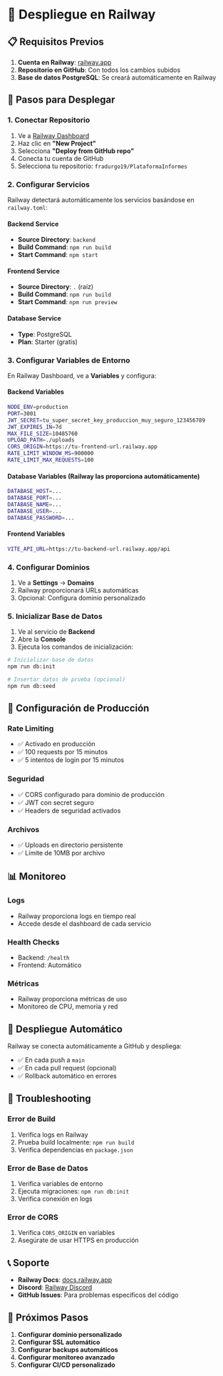 # 🚂 Despliegue en Railway

## 📋 Requisitos Previos

1. **Cuenta en Railway**: [railway.app](https://railway.app)
2. **Repositorio en GitHub**: Con todos los cambios subidos
3. **Base de datos PostgreSQL**: Se creará automáticamente en Railway

## 🚀 Pasos para Desplegar

### 1. **Conectar Repositorio**

1. Ve a [Railway Dashboard](https://railway.app/dashboard)
2. Haz clic en **"New Project"**
3. Selecciona **"Deploy from GitHub repo"**
4. Conecta tu cuenta de GitHub
5. Selecciona tu repositorio: `fradurgo19/PlataformaInformes`

### 2. **Configurar Servicios**

Railway detectará automáticamente los servicios basándose en `railway.toml`:

#### **Backend Service**
- **Source Directory**: `backend`
- **Build Command**: `npm run build`
- **Start Command**: `npm start`

#### **Frontend Service**
- **Source Directory**: `.` (raíz)
- **Build Command**: `npm run build`
- **Start Command**: `npm run preview`

#### **Database Service**
- **Type**: PostgreSQL
- **Plan**: Starter (gratis)

### 3. **Configurar Variables de Entorno**

En Railway Dashboard, ve a **Variables** y configura:

#### **Backend Variables**
```bash
NODE_ENV=production
PORT=3001
JWT_SECRET=tu_super_secret_key_produccion_muy_seguro_123456789
JWT_EXPIRES_IN=7d
MAX_FILE_SIZE=10485760
UPLOAD_PATH=./uploads
CORS_ORIGIN=https://tu-frontend-url.railway.app
RATE_LIMIT_WINDOW_MS=900000
RATE_LIMIT_MAX_REQUESTS=100
```

#### **Database Variables** (Railway las proporciona automáticamente)
```bash
DATABASE_HOST=...
DATABASE_PORT=...
DATABASE_NAME=...
DATABASE_USER=...
DATABASE_PASSWORD=...
```

#### **Frontend Variables**
```bash
VITE_API_URL=https://tu-backend-url.railway.app/api
```

### 4. **Configurar Dominios**

1. Ve a **Settings** → **Domains**
2. Railway proporcionará URLs automáticas
3. Opcional: Configura dominio personalizado

### 5. **Inicializar Base de Datos**

1. Ve al servicio de **Backend**
2. Abre la **Console**
3. Ejecuta los comandos de inicialización:

```bash
# Inicializar base de datos
npm run db:init

# Insertar datos de prueba (opcional)
npm run db:seed
```

## 🔧 Configuración de Producción

### **Rate Limiting**
- ✅ Activado en producción
- ✅ 100 requests por 15 minutos
- ✅ 5 intentos de login por 15 minutos

### **Seguridad**
- ✅ CORS configurado para dominio de producción
- ✅ JWT con secret seguro
- ✅ Headers de seguridad activados

### **Archivos**
- ✅ Uploads en directorio persistente
- ✅ Límite de 10MB por archivo

## 📊 Monitoreo

### **Logs**
- Railway proporciona logs en tiempo real
- Accede desde el dashboard de cada servicio

### **Health Checks**
- Backend: `/health`
- Frontend: Automático

### **Métricas**
- Railway proporciona métricas de uso
- Monitoreo de CPU, memoria y red

## 🔄 Despliegue Automático

Railway se conecta automáticamente a GitHub y despliega:
- ✅ En cada push a `main`
- ✅ En cada pull request (opcional)
- ✅ Rollback automático en errores

## 🚨 Troubleshooting

### **Error de Build**
1. Verifica logs en Railway
2. Prueba build localmente: `npm run build`
3. Verifica dependencias en `package.json`

### **Error de Base de Datos**
1. Verifica variables de entorno
2. Ejecuta migraciones: `npm run db:init`
3. Verifica conexión en logs

### **Error de CORS**
1. Verifica `CORS_ORIGIN` en variables
2. Asegúrate de usar HTTPS en producción

## 📞 Soporte

- **Railway Docs**: [docs.railway.app](https://docs.railway.app)
- **Discord**: [Railway Discord](https://discord.gg/railway)
- **GitHub Issues**: Para problemas específicos del código

## 🎯 Próximos Pasos

1. **Configurar dominio personalizado**
2. **Configurar SSL automático**
3. **Configurar backups automáticos**
4. **Configurar monitoreo avanzado**
5. **Configurar CI/CD personalizado** 
